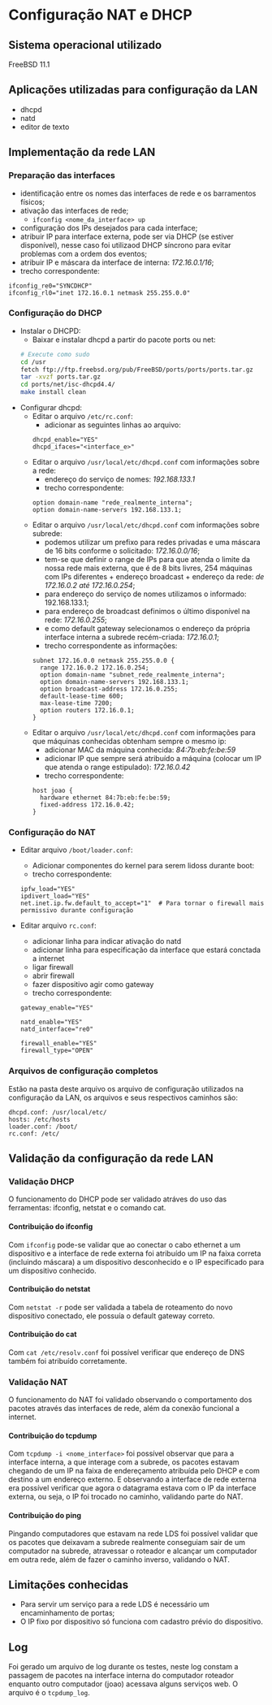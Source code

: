 # Configuração NAT e DHCP

## Sistema operacional utilizado
FreeBSD 11.1

## Aplicações utilizadas para configuração da LAN
* dhcpd
* natd
* editor de texto

## Implementação da rede LAN

### Preparação das interfaces
* identificação entre os nomes das interfaces de rede e os barramentos físicos;
* ativação das interfaces de rede;
	* `ifconfig <nome_da_interface> up`
* configuração dos IPs desejados para cada interface;
* atribuir IP para interface externa, pode ser via DHCP (se estiver disponível), nesse caso foi utilizaod DHCP síncrono para evitar problemas com a ordem dos eventos;
* atribuir IP e máscara da interface de interna: *172.16.0.1/16*;
* trecho correspondente:
```
ifconfig_re0="SYNCDHCP"
ifconfig_rl0="inet 172.16.0.1 netmask 255.255.0.0"
```

### Configuração do DHCP
* Instalar o DHCPD:
	* Baixar e instalar dhcpd a partir do pacote ports ou net:
	``` bash
	# Execute como sudo
	cd /usr
	fetch ftp://ftp.freebsd.org/pub/FreeBSD/ports/ports/ports.tar.gz
	tar -xvzf ports.tar.gz
	cd ports/net/isc-dhcpd4.4/
	make install clean
	```
* Configurar dhcpd:
	* Editar o arquivo `/etc/rc.conf`:
		* adicionar as seguintes linhas ao arquivo:
		```
		dhcpd_enable="YES"
		dhcpd_ifaces="<interface_e>"
		```
	* Editar o arquivo `/usr/local/etc/dhcpd.conf` com informações sobre a rede:
		* endereço do serviço de nomes: *192.168.133.1* 
		* trecho correspondente:
		```
		option domain-name "rede_realmente_interna";
		option domain-name-servers 192.168.133.1;
		```
	* Editar o arquivo `/usr/local/etc/dhcpd.conf` com informações sobre subrede:
		* podemos utilizar um prefixo para redes privadas e uma máscara de 16 bits conforme o solicitado: *172.16.0.0/16*;
		* tem-se que definir o range de IPs para que atenda o limite da nossa rede mais externa, que é de 8 bits livres, 254 máquinas com IPs diferentes + endereço broadcast + endereço da rede: *de 172.16.0.2 até 172.16.0.254*;
		* para endereço do serviço de nomes utilizamos o informado: 192.168.133.1;
		* para endereço de broadcast definimos o último disponível na rede: *172.16.0.255*;
		* e como default gateway selecionamos o endereço da própria interface interna a subrede recém-criada: *172.16.0.1*;
		* trecho correspondente as informações:
		```
		subnet 172.16.0.0 netmask 255.255.0.0 {
		  range 172.16.0.2 172.16.0.254;
		  option domain-name "subnet_rede_realmente_interna";
		  option domain-name-servers 192.168.133.1; 
		  option broadcast-address 172.16.0.255;
		  default-lease-time 600;
		  max-lease-time 7200;
		  option routers 172.16.0.1;
		}
		```
	* Editar o arquivo `/usr/local/etc/dhcpd.conf` com informações para que máquinas conhecidas obtenham sempre o mesmo ip:
		* adicionar MAC da máquina conhecida: *84:7b:eb:fe:be:59*
		* adicionar IP que sempre será atribuído a máquina (colocar um IP que atenda o range estipulado): *172.16.0.42*
		* trecho correspondente:
		```
		host joao {
		  hardware ethernet 84:7b:eb:fe:be:59;
		  fixed-address 172.16.0.42;
		}
		```

### Configuração do NAT

* Editar arquivo `/boot/loader.conf`:
	* Adicionar componentes do kernel para serem lidoss durante boot:
	* trecho correspondente:
	```
	ipfw_load="YES"
	ipdivert_load="YES"
	net.inet.ip.fw.default_to_accept="1"  # Para tornar o firewall mais permissivo durante configuração
	```

* Editar arquivo `rc.conf`:
	* adicionar linha para indicar ativação do natd
	* adicionar linha para especificação da interface que estará conctada a internet
	* ligar firewall
	* abrir firewall
	* fazer dispositivo agir como gateway
	* trecho correspondente:
	```
	gateway_enable="YES"

	natd_enable="YES"
	natd_interface="re0"

	firewall_enable="YES"
	firewall_type="OPEN"
	```

### Arquivos de configuração completos
Estão na pasta deste arquivo os arquivo de configuração utilizados na configuração da LAN, os arquivos e seus respectivos caminhos são:
```
dhcpd.conf: /usr/local/etc/
hosts: /etc/hosts
loader.conf: /boot/
rc.conf: /etc/
```

## Validação da configuração da rede LAN

### Validação DHCP
O funcionamento do DHCP pode ser validado atráves do uso das ferramentas: ifconfig, netstat e o comando cat.

#### Contribuição do ifconfig
Com `ifconfig` pode-se validar que ao conectar o cabo ethernet a um dispositivo e a interface de rede externa foi atribuído um IP na faixa correta (incluindo máscara) a um dispositivo desconhecido e o IP especificado para um dispositivo conhecido.

#### Contribuição do netstat
Com `netstat -r` pode ser validada a tabela de roteamento do novo dispositivo conectado, ele possuía o default gateway correto.

#### Contribuição do cat
Com `cat /etc/resolv.conf` foi possível verificar que endereço de DNS também foi atribuído corretamente.

### Validação NAT
O funcionamento do NAT foi validado observando o comportamento dos pacotes através das interfaces de rede, além da conexão funcional a internet.

#### Contribuição do tcpdump
Com `tcpdump -i <nome_interface>` foi possível observar que para a interface interna, a que interage com a subrede, os pacotes estavam chegando de um IP na faixa de endereçamento atribuída pelo DHCP e com destino a um endereço externo. E observando a interface de rede externa era possível verificar que agora o datagrama estava com o IP da interface externa, ou seja, o IP foi trocado no caminho, validando parte do NAT.

#### Contribuição do ping
Pingando computadores que estavam na rede LDS foi possível validar que os pacotes que deixavam a subrede realmente conseguiam sair de um computador na subrede, atravessar o roteador e alcançar um computador em outra rede, além de fazer o caminho inverso, validando o NAT.

## Limitações conhecidas
* Para servir um serviço para a rede LDS é necessário um encaminhamento de portas;
* O IP fixo por dispositivo só funciona com cadastro prévio do dispositivo.

## Log
Foi gerado um arquivo de log durante os testes, neste log constam a passagem de pacotes na interface interna do computador roteador enquanto outro computador (joao) acessava alguns serviços web. O arquivo é o `tcpdump_log`.
